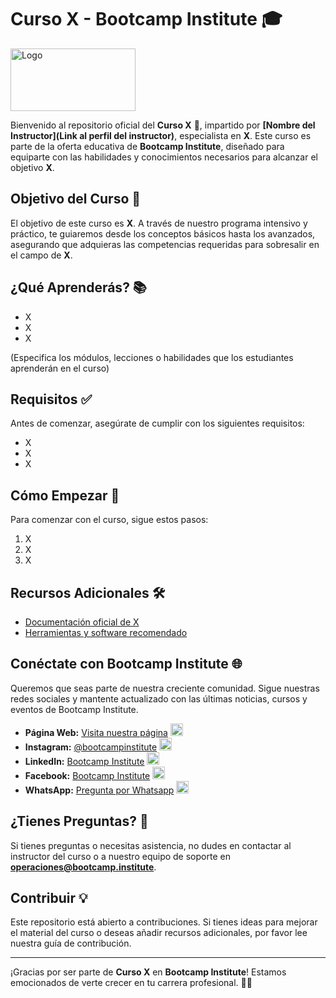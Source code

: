 # Curso X - Bootcamp Institute 🎓

<img src="https://bootcamp-institute.com/cdn/shop/files/Bootcamp-Institute_Aprende-Cloud-computing-con-los-expertos.jpg?v=1650398319" alt="Logo" width="200" height="100">

Bienvenido al repositorio oficial del **Curso X** 📘, impartido por **[Nombre del Instructor](Link al perfil del instructor)**, especialista en **X**. Este curso es parte de la oferta educativa de **Bootcamp Institute**, diseñado para equiparte con las habilidades y conocimientos necesarios para alcanzar el objetivo **X**.

## Objetivo del Curso 🎯

El objetivo de este curso es **X**. A través de nuestro programa intensivo y práctico, te guiaremos desde los conceptos básicos hasta los avanzados, asegurando que adquieras las competencias requeridas para sobresalir en el campo de **X**.

## ¿Qué Aprenderás? 📚

-   X
-   X
-   X

(Especifica los módulos, lecciones o habilidades que los estudiantes aprenderán en el curso)

## Requisitos ✅

Antes de comenzar, asegúrate de cumplir con los siguientes requisitos:

-   X
-   X
-   X

## Cómo Empezar 🚀

Para comenzar con el curso, sigue estos pasos:

1. X
2. X
3. X

## Recursos Adicionales 🛠️

-   [Documentación oficial de X](#)
-   [Herramientas y software recomendado](#)

## Conéctate con Bootcamp Institute 🌐

Queremos que seas parte de nuestra creciente comunidad. Sigue nuestras redes sociales y mantente actualizado con las últimas noticias, cursos y eventos de Bootcamp Institute.

-   **Página Web:** [Visita nuestra página](https://bootcamp-institute.com/) <img src="https://encrypted-tbn0.gstatic.com/images?q=tbn:ANd9GcQVDd5yWRGNNxHId-np7B31fLaWFtbUPkVZ-CJXc8oUJQ&s" alt="Web" width="20" height="20">
-   **Instagram:** [@bootcampinstitute](https://www.linkedin.com/company/bootcamp-institute) <img src="https://upload.wikimedia.org/wikipedia/commons/thumb/e/e7/Instagram_logo_2016.svg/2048px-Instagram_logo_2016.svg.png" alt="Instagram" width="20" height="20">
-   **LinkedIn:** [Bootcamp Institute](https://www.instagram.com/bootcamp_institute/) <img src="https://upload.wikimedia.org/wikipedia/commons/thumb/8/81/LinkedIn_icon.svg/2048px-LinkedIn_icon.svg.png" alt="LinkedIn" width="20" height="20">
-   **Facebook:** [Bootcamp Institute](https://www.facebook.com/bootcampinstituteLATAM/) <img src="https://upload.wikimedia.org/wikipedia/commons/b/b9/2023_Facebook_icon.svg" alt="Facebook" width="20" height="20">
-   **WhatsApp:** [Pregunta por Whatsapp](https://api.whatsapp.com/send?phone=525567474611&text=Hola,%20me%20gustar%C3%ADa%20recibir%20m%C3%A1s%20informaci%C3%B3n%20sobre%20su%20oferta%20educativa.) <img src="https://upload.wikimedia.org/wikipedia/commons/thumb/6/6b/WhatsApp.svg/2044px-WhatsApp.svg.png" alt="WhatsApp" width="20" height="20">

## ¿Tienes Preguntas? 🤔

Si tienes preguntas o necesitas asistencia, no dudes en contactar al instructor del curso o a nuestro equipo de soporte en **operaciones@bootcamp.institute**.

## Contribuir 💡

Este repositorio está abierto a contribuciones. Si tienes ideas para mejorar el material del curso o deseas añadir recursos adicionales, por favor lee nuestra guía de contribución.

---

¡Gracias por ser parte de **Curso X** en **Bootcamp Institute**! Estamos emocionados de verte crecer en tu carrera profesional. 💼🚀
